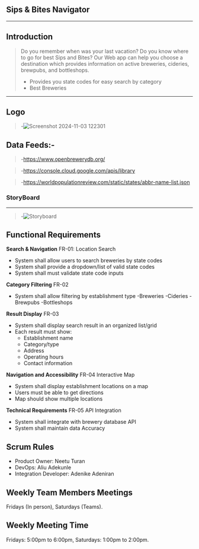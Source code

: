 ## Sips & Bites Navigator
---
>
## Introduction
>Do you remember when was your last vacation? Do you know where to go for best Sips and Bites? Our Web app can help you choose a destination which provides information on active breweries, cideries, brewpubs, and bottleshops.
>
>- Provides you state codes for easy search by category  
>- Best Breweries
---
## Logo
>-![Screenshot 2024-11-03 122301](https://github.com/user-attachments/assets/e7e3dce8-badd-488f-a36f-8d08eb9c27f8)


## Data Feeds:-

>-https://www.openbrewerydb.org/

>-https://console.cloud.google.com/apis/library 

>-https://worldpopulationreview.com/static/states/abbr-name-list.json

### StoryBoard
---

>-![Storyboard](https://github.com/user-attachments/assets/ee1bb48c-fa26-4086-8a49-0534a7624594)

## Functional Requirements

**Search & Navigation** FR-01: Location Search
- System shall allow users to search breweries by state codes
- System shall provide a dropdown/list of valid state codes
- System shall must validate state code inputs
  
**Category Filtering** FR-02
- System shall allow filtering by establishment type
   -Breweries
   -Cideries
   -Brewpubs
   -Bottleshops
  
**Result Display** FR-03
- System shall display search result in an organized list/grid
- Each result must show:
   * Establishment name
   * Category/type
   * Address
   * Operating hours
   * Contact information
 
**Navigation and Accessibility** FR-04 Interactive Map
- System shall display establishment locations on a map
- Users must be able to get directions
- Map should show multiple locations

**Technical Requirements** FR-05 API Integration
- System shall integrate with brewery database API
- System shall maintain data Accuracy

## Scrum Rules
- Product Owner: Neetu Turan
- DevOps: Aliu Adekunle
- Integration Developer: Adenike Adeniran

## Weekly Team Members Meetings
Fridays (In person),
Saturdays (Teams).

 ## Weekly Meeting Time
 Fridays: 5:00pm to 6:00pm,
 Saturdays: 1:00pm to 2:00pm.
 
>  
